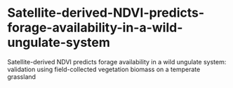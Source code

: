 # Satellite-derived-NDVI-predicts-forage-availability-in-a-wild-ungulate-system
Satellite-derived NDVI predicts forage availability in a wild ungulate system: validation using field-collected vegetation biomass on a temperate grassland
